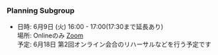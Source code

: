 ### Planning Subgroup

- 日時: 6月9日 (火) 16:00 - 17:00(17:30まで延長あり)  
  場所: Onlineのみ [Zoom](https://socionext.zoom.us/j/99975267803?pwd=R0xzc3VnR1ZyMWpySnZpTDFsNFpUZz09)  
  予定: 6月18日 第2回オンライン会合のリハーサルなどを行う予定です
